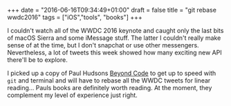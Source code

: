 +++
date = "2016-06-16T09:34:49+01:00"
draft = false
title = "git rebase wwdc2016"
tags = ["iOS","tools", "books"]
+++

I couldn't watch all of the WWDC 2016 keynote and caught only the last bits of macOS Sierra and some iMessage stuff. The latter I couldn't really make sense of at the time, but I don't snapchat or use other messengers. Nevertheless, <!--more-->a lot of tweets this week showed how many exciting new API there'll be to explore.

I picked up a copy of Paul Hudsons [Beyond Code](https://gum.co/beyondcode) to get up to speed with `git` and terminal and will have to rebase all the WWDC tweets for linear reading... Pauls books are definitely worth reading. At the moment, they complement my level of experience just right.


